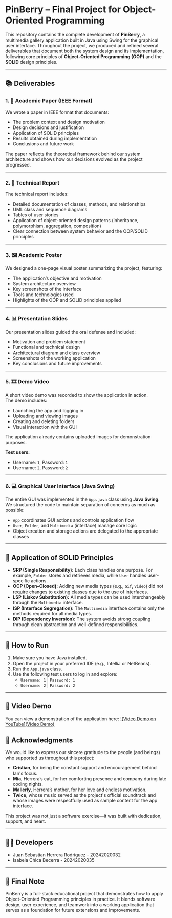 # PinBerry – Final Project for Object-Oriented Programming

This repository contains the complete development of **PinBerry**, a multimedia gallery application built in Java using Swing for the graphical user interface. Throughout the project, we produced and refined several deliverables that document both the system design and its implementation, following core principles of **Object-Oriented Programming (OOP)** and the **SOLID** design principles.

---

## 📚 Deliverables

### 1. 📝 Academic Paper (IEEE Format)
We wrote a paper in IEEE format that documents:
- The problem context and design motivation
- Design decisions and justification
- Application of SOLID principles
- Results obtained during implementation
- Conclusions and future work

The paper reflects the theoretical framework behind our system architecture and shows how our decisions evolved as the project progressed.

---

### 2. 📄 Technical Report
The technical report includes:
- Detailed documentation of classes, methods, and relationships
- UML class and sequence diagrams
- Tables of user stories
- Application of object-oriented design patterns (inheritance, polymorphism, aggregation, composition)
- Clear connection between system behavior and the OOP/SOLID principles

---

### 3. 🖼️ Academic Poster
We designed a one-page visual poster summarizing the project, featuring:
- The application’s objective and motivation
- System architecture overview
- Key screenshots of the interface
- Tools and technologies used
- Highlights of the OOP and SOLID principles applied

---

### 4. 📊 Presentation Slides
Our presentation slides guided the oral defense and included:
- Motivation and problem statement
- Functional and technical design
- Architectural diagram and class overview
- Screenshots of the working application
- Key conclusions and future improvements

---

### 5. 🎞️ Demo Video
A short video demo was recorded to show the application in action.  
The demo includes:
- Launching the app and logging in
- Uploading and viewing images
- Creating and deleting folders
- Visual interaction with the GUI

The application already contains uploaded images for demonstration purposes.

**Test users:**
- Username: `1`, Password: `1`
- Username: `2`, Password: `2`

---

### 6. 💻 Graphical User Interface (Java Swing)
The entire GUI was implemented in the `App.java` class using **Java Swing**.  
We structured the code to maintain separation of concerns as much as possible:

- `App` coordinates GUI actions and controls application flow
- `User`, `Folder`, and `Multimedia` (interface) manage core logic
- Object creation and storage actions are delegated to the appropriate classes

---

## 🧠 Application of SOLID Principles

- **SRP (Single Responsibility):** Each class handles one purpose. For example, `Folder` stores and retrieves media, while `User` handles user-specific actions.
- **OCP (Open–Closed):** Adding new media types (e.g., `Gif`, `Video`) did not require changes to existing classes due to the use of interfaces.
- **LSP (Liskov Substitution):** All media types can be used interchangeably through the `Multimedia` interface.
- **ISP (Interface Segregation):** The `Multimedia` interface contains only the methods required for all media types.
- **DIP (Dependency Inversion):** The system avoids strong coupling through clean abstraction and well-defined responsibilities.

---

## 🚀 How to Run

1. Make sure you have Java installed.
2. Open the project in your preferred IDE (e.g., IntelliJ or NetBeans).
3. Run the `App.java` class.
4. Use the following test users to log in and explore:
   - `Username: 1` | `Password: 1`
   - `Username: 2` | `Password: 2`

---
## 🎥 Video Demo
You can view a demonstration of the application here:
[![Video Demo on YouTube](Video Demo)](https://youtu.be/4jP6csjdXbI)


## 🙏 Acknowledgments

We would like to express our sincere gratitude to the people (and beings) who supported us throughout this project:

- **Cristian**, for being the constant support and encouragement behind Ian's focus.
- **Mia**, Herrera’s cat, for her comforting presence and company during late coding nights.
- **Mallerly**, Herrera’s mother, for her love and endless motivation.
- **Twice**, whose music served as the project's official soundtrack and whose images were respectfully used as sample content for the app interface.

This project was not just a software exercise—it was built with dedication, support, and heart.

---

## 👨‍💻 Developers

- Juan Sebastian Herrera Rodriguez - 20242020032
- Isabela Chica Becerra - 20242020035

---

## 📌 Final Note

PinBerry is a full-stack educational project that demonstrates how to apply Object-Oriented Programming principles in practice. It blends software design, user experience, and teamwork into a working application that serves as a foundation for future extensions and improvements.
